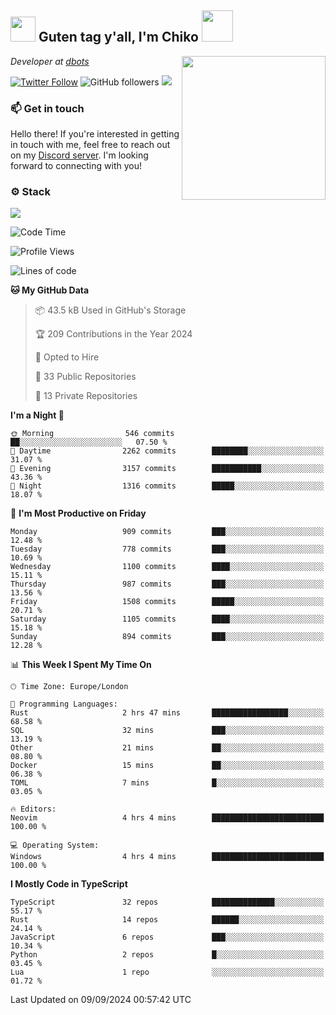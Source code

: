 <h2><img src="https://cdn.discordapp.com/emojis/1100181376730402906.gif?quality=lossless" width="40"> Guten tag y'all, I'm Chiko <img src="https://a.ppy.sh/15907233" width="50"></h2>
<a href="https://cataas.com"><img align='right' src="https://cataas.com/cat" width="230"></a>
<p><em>Developer at <a href="https://github.com/dbotsfun">dbots</a></em></p>

[![Twitter Follow](https://img.shields.io/twitter/follow/chikoxq?label=Follow)](https://twitter.com/intent/follow?screen_name=chikoxq)
![GitHub followers](https://img.shields.io/github/followers/chikof?label=Follow&style=social)
![](https://komarev.com/ghpvc/?username=chikof&color=blue)

### 📫 Get in touch
Hello there! If you're interested in getting in touch with me, feel free to reach out on my [Discord server](https://discord.gg/sejc7TnX6N). I'm looking forward to connecting with you!

### ⚙️ Stack
[![](https://skillicons.dev/icons?i=git,kubernetes,docker,js,ts,cloudflare,css,deno,express,graphql,html,mongodb,nestjs,py,react,apollo,bash,java,lua,nextjs,netlify,nodejs,ps,powershell,rust,neovim,tauri,sentry,postgres,tailwind,prisma,actix,workers)](https://skillicons.dev)

<!--START_SECTION:waka-->
![Code Time](http://img.shields.io/badge/Code%20Time-1%2C803%20hrs-blue)

![Profile Views](http://img.shields.io/badge/Profile%20Views-0-blue)

![Lines of code](https://img.shields.io/badge/From%20Hello%20World%20I%27ve%20Written-6.4%20million%20lines%20of%20code-blue)

**🐱 My GitHub Data** 

> 📦 43.5 kB Used in GitHub's Storage 
 > 
> 🏆 209 Contributions in the Year 2024
 > 
> 💼 Opted to Hire
 > 
> 📜 33 Public Repositories 
 > 
> 🔑 13 Private Repositories 
 > 
**I'm a Night 🦉** 

```text
🌞 Morning                546 commits         ██░░░░░░░░░░░░░░░░░░░░░░░   07.50 % 
🌆 Daytime                2262 commits        ████████░░░░░░░░░░░░░░░░░   31.07 % 
🌃 Evening                3157 commits        ███████████░░░░░░░░░░░░░░   43.36 % 
🌙 Night                  1316 commits        █████░░░░░░░░░░░░░░░░░░░░   18.07 % 
```
📅 **I'm Most Productive on Friday** 

```text
Monday                   909 commits         ███░░░░░░░░░░░░░░░░░░░░░░   12.48 % 
Tuesday                  778 commits         ███░░░░░░░░░░░░░░░░░░░░░░   10.69 % 
Wednesday                1100 commits        ████░░░░░░░░░░░░░░░░░░░░░   15.11 % 
Thursday                 987 commits         ███░░░░░░░░░░░░░░░░░░░░░░   13.56 % 
Friday                   1508 commits        █████░░░░░░░░░░░░░░░░░░░░   20.71 % 
Saturday                 1105 commits        ████░░░░░░░░░░░░░░░░░░░░░   15.18 % 
Sunday                   894 commits         ███░░░░░░░░░░░░░░░░░░░░░░   12.28 % 
```


📊 **This Week I Spent My Time On** 

```text
🕑︎ Time Zone: Europe/London

💬 Programming Languages: 
Rust                     2 hrs 47 mins       █████████████████░░░░░░░░   68.58 % 
SQL                      32 mins             ███░░░░░░░░░░░░░░░░░░░░░░   13.19 % 
Other                    21 mins             ██░░░░░░░░░░░░░░░░░░░░░░░   08.80 % 
Docker                   15 mins             ██░░░░░░░░░░░░░░░░░░░░░░░   06.38 % 
TOML                     7 mins              █░░░░░░░░░░░░░░░░░░░░░░░░   03.05 % 

🔥 Editors: 
Neovim                   4 hrs 4 mins        █████████████████████████   100.00 % 

💻 Operating System: 
Windows                  4 hrs 4 mins        █████████████████████████   100.00 % 
```

**I Mostly Code in TypeScript** 

```text
TypeScript               32 repos            ██████████████░░░░░░░░░░░   55.17 % 
Rust                     14 repos            ██████░░░░░░░░░░░░░░░░░░░   24.14 % 
JavaScript               6 repos             ███░░░░░░░░░░░░░░░░░░░░░░   10.34 % 
Python                   2 repos             █░░░░░░░░░░░░░░░░░░░░░░░░   03.45 % 
Lua                      1 repo              ░░░░░░░░░░░░░░░░░░░░░░░░░   01.72 % 
```




 Last Updated on 09/09/2024 00:57:42 UTC
<!--END_SECTION:waka-->


<!--
<p align="center">
     <a href="https://discord.gg/HhybNhchcC"><img src="https://invidget.switchblade.xyz/sejc7TnX6N" align="center" ><a>
</p> 
-->
